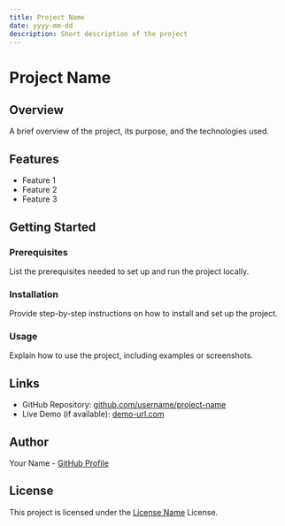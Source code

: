 ```yaml
---
title: Project Name
date: yyyy-mm-dd
description: Short description of the project
---
```


# Project Name

## Overview

A brief overview of the project, its purpose, and the technologies used.

## Features

- Feature 1
- Feature 2
- Feature 3

## Getting Started

### Prerequisites

List the prerequisites needed to set up and run the project locally.

### Installation

Provide step-by-step instructions on how to install and set up the project.

### Usage

Explain how to use the project, including examples or screenshots.

## Links

- GitHub Repository: [github.com/username/project-name](https://github.com/username/project-name)
- Live Demo (if available): [demo-url.com](https://demo-url.com)

## Author

Your Name - [GitHub Profile](https://github.com/username)

## License

This project is licensed under the [License Name](https://opensource.org/licenses/License-Name) License.
